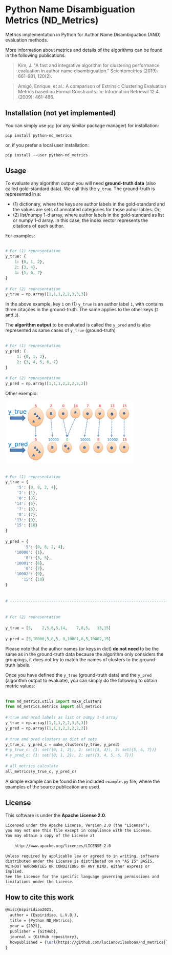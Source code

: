 # Python Name Disambiguation Metrics (ND_Metrics)

Metrics implementation in Python for Author Name Disambiguation (AND) evaluation methods.

More information about metrics and details of the algorithms can be found in the following publications:

> Kim, J. "A fast and integrative algorithm for clustering performance evaluation in author name disambiguation." Scientometrics (2019): 661-681, 120(2).

> Amigó, Enrique, et al.: A comparison of Extrinsic Clustering Evaluation Metrics based on Formal Constraints. In: Information Retrieval 12.4 (2009): 461-486.


## Installation (not yet implemented)

You can simply use `pip` (or any similar package manager) for installation:

    pip install python-nd_metrics

or, if you prefer a local user installation:

    pip install --user python-nd_metrics

## Usage

To evaluate any algorithm output you will need **ground-truth data** (also called gold-standard data). We call this the `y_true`. The ground-truth is represented in a:

- (1) dictionary, where the keys are author labels in the gold-standard and the values are sets of annotated categories for those auhor lables. Or; 
- (2) list/numpy 1-d array, where author labels in the gold-standard as list or numpy 1-d array. In this case, the index vector represents the citations of each author.


For examples:


```python

# For (1) representation
y_true: {
    1: {0, 1, 2}, 
    2: {3, 4}, 
    3: {5, 6, 7}
}

# For (2) representation
y_true = np.array([1,1,1,2,2,3,3,3])


```

In the above example, key `1` on (1) `y_true` is an author label `1`, with contains three citações in the ground-truth. The same applies to the other keys (`2` and `3`).


The **algorithm output** to be evaluated is called the `y_pred` and is also represented as same cases of `y_true` (ground-truth) 


```python

# For (1) representation
y_pred: {
     1: {0, 1, 2}, 
     2: {3, 4, 5, 6, 7}
}

# For (2) representation
y_pred = np.array([1,1,1,2,2,2,2,2])


```

Other exemplo:

<img src="labels_test.png" width="400px">

```python

# For (1) representation
y_true = {
     '5': {0, 8, 2, 4}, 
     '2': {1}, 
     '0': {3}, 
    '14': {5}, 
     '7': {6}, 
     '8': {7}, 
    '13': {9}, 
    '15': {10}
}

y_pred = {
        '5': {0, 8, 2, 4}, 
    '10000': {1}, 
        '0': {3, 5}, 
    '10001': {6}, 
        '8': {7}, 
    '10002': {9}, 
       '15': {10}
}


# ------------------------------------------------------------------------------ #


# For (2) representation

y_true = [5,    2,5,0,5,14,    7,8,5,   13,15]

y_pred = [5,10000,5,0,5, 0,10001,8,5,10002,15]


```




Please note that the author names (or keys in dict) **do not need** to be the same as in the ground-truth data because the algorithm only considers the groupings, it does not try to match the names of clusters to the ground-truth labels.


Once you have defined the `y_true` (ground-truth data) and the `y_pred` (algorithm output to evaluate), you can simply do the following to obtain metric values:


```python

from nd_metrics.utils import make_clusters
from nd_metrics.metrics import all_metrics

# true and pred labels as list or numpy 1-d array
y_true = np.array([1,1,1,2,2,3,3,3])
y_pred = np.array([1,1,1,2,2,2,2,2])

# true and pred clusters as dict of sets
y_true_c, y_pred_c = make_clusters(y_true, y_pred)
# y_true_c: {1: set({0, 1, 2}), 2: set({3, 4}), 3: set({5, 6, 7})}
# y_pred_c: {1: set({0, 1, 2}), 2: set({3, 4, 5, 6, 7})}

# all_metrics calculate
all_metrics(y_true_c, y_pred_c)


```



A simple example can be found in the included `example.py` file, where the examples of the source publication are used.

## License

This software is under the **Apache License 2.0**.

    Licensed under the Apache License, Version 2.0 (the "License");
    you may not use this file except in compliance with the License.
    You may obtain a copy of the License at

        http://www.apache.org/licenses/LICENSE-2.0

    Unless required by applicable law or agreed to in writing, software
    distributed under the License is distributed on an "AS IS" BASIS,
    WITHOUT WARRANTIES OR CONDITIONS OF ANY KIND, either express or implied.
    See the License for the specific language governing permissions and
    limitations under the License.



## How to cite this work

```latex
@misc{Espiridiao2021,
  author = {Espiridiao, L.V.B.},
  title = {Python ND_Metrics},
  year = {2021},
  publisher = {GitHub},
  journal = {GitHub repository},
  howpublished = {\url{https://github.com/lucianovilasboas/nd_metrics}}
}
```